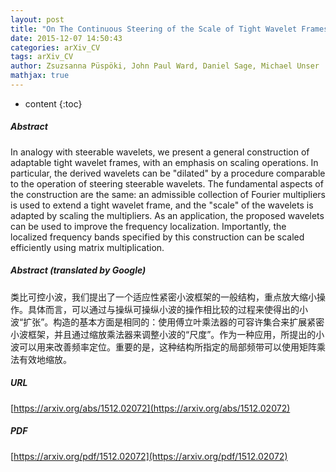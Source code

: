 ```yaml
---
layout: post
title: "On The Continuous Steering of the Scale of Tight Wavelet Frames"
date: 2015-12-07 14:50:43
categories: arXiv_CV
tags: arXiv_CV
author: Zsuzsanna Püspöki, John Paul Ward, Daniel Sage, Michael Unser
mathjax: true
---
```


* content
{:toc}

##### Abstract
In analogy with steerable wavelets, we present a general construction of adaptable tight wavelet frames, with an emphasis on scaling operations. In particular, the derived wavelets can be "dilated" by a procedure comparable to the operation of steering steerable wavelets. The fundamental aspects of the construction are the same: an admissible collection of Fourier multipliers is used to extend a tight wavelet frame, and the "scale" of the wavelets is adapted by scaling the multipliers. As an application, the proposed wavelets can be used to improve the frequency localization. Importantly, the localized frequency bands specified by this construction can be scaled efficiently using matrix multiplication.

##### Abstract (translated by Google)
类比可控小波，我们提出了一个适应性紧密小波框架的一般结构，重点放大缩小操作。具体而言，可以通过与操纵可操纵小波的操作相比较的过程来使得出的小波“扩张”。构造的基本方面是相同的：使用傅立叶乘法器的可容许集合来扩展紧密小波框架，并且通过缩放乘法器来调整小波的“尺度”。作为一种应用，所提出的小波可以用来改善频率定位。重要的是，这种结构所指定的局部频带可以使用矩阵乘法有效地缩放。

##### URL
[https://arxiv.org/abs/1512.02072](https://arxiv.org/abs/1512.02072)

##### PDF
[https://arxiv.org/pdf/1512.02072](https://arxiv.org/pdf/1512.02072)

